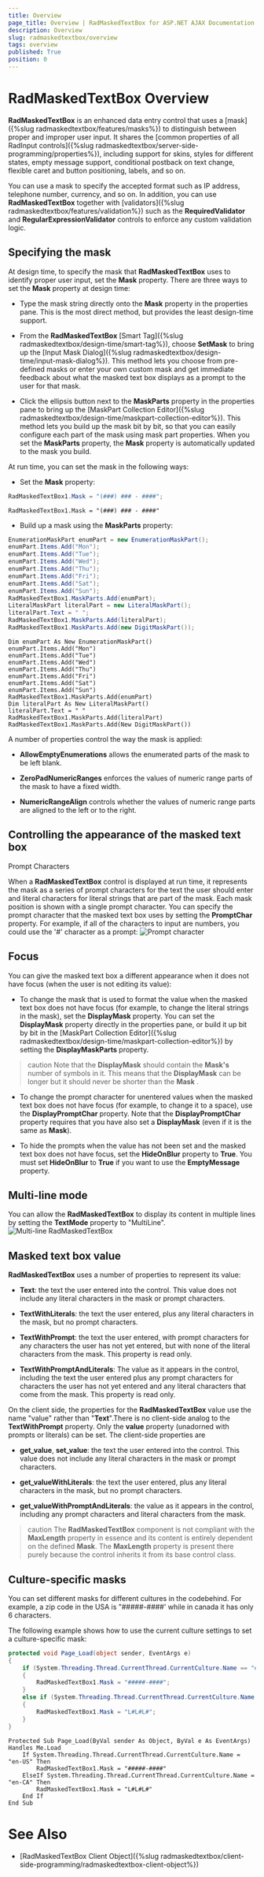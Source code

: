 ```yaml
---
title: Overview
page_title: Overview | RadMaskedTextBox for ASP.NET AJAX Documentation
description: Overview
slug: radmaskedtextbox/overview
tags: overview
published: True
position: 0
---
```


# RadMaskedTextBox Overview



**RadMaskedTextBox** is an enhanced data entry control that uses a [mask]({%slug radmaskedtextbox/features/masks%}) to distinguish between proper and improper user input. It shares the [common properties of all RadInput controls]({%slug radmaskedtextbox/server-side-programming/properties%}), including support for skins, styles for different states, empty message support, conditional postback on text change, flexible caret and button positioning, labels, and so on.

You can use a mask to specify the accepted format such as IP address, telephone number, currency, and so on. In addition, you can use **RadMaskedTextBox** together with [validators]({%slug radmaskedtextbox/features/validation%}) such as the **RequiredValidator** and **RegularExpressionValidator** controls to enforce any custom validation logic.

## Specifying the mask

At design time, to specify the mask that **RadMaskedTextBox** uses to identify proper user input, set the **Mask** property. There are three ways to set the **Mask** property at design time:

* Type the mask string directly onto the **Mask** property in the properties pane. This is the most direct method, but provides the least design-time support.

* From the **RadMaskedTextBox** [Smart Tag]({%slug radmaskedtextbox/design-time/smart-tag%}), choose **SetMask** to bring up the [Input Mask Dialog]({%slug radmaskedtextbox/design-time/input-mask-dialog%}). This method lets you choose from pre-defined masks or enter your own custom mask and get immediate feedback about what the masked text box displays as a prompt to the user for that mask.

* Click the ellipsis button next to the **MaskParts** property in the properties pane to bring up the [MaskPart Collection Editor]({%slug radmaskedtextbox/design-time/maskpart-collection-editor%}). This method lets you build up the mask bit by bit, so that you can easily configure each part of the mask using mask part properties. When you set the **MaskParts** property, the **Mask** property is automatically updated to the mask you build.

At run time, you can set the mask in the following ways:

* Set the **Mask** property:



````C#
RadMaskedTextBox1.Mask = "(###) ### - ####";
````
````VB.NET
RadMaskedTextBox1.Mask = "(###) ### - ####"
````


* Build up a mask using the **MaskParts** property:



````C#
EnumerationMaskPart enumPart = new EnumerationMaskPart();
enumPart.Items.Add("Mon");
enumPart.Items.Add("Tue");
enumPart.Items.Add("Wed");
enumPart.Items.Add("Thu");
enumPart.Items.Add("Fri");
enumPart.Items.Add("Sat");
enumPart.Items.Add("Sun");
RadMaskedTextBox1.MaskParts.Add(enumPart);
LiteralMaskPart literalPart = new LiteralMaskPart();
literalPart.Text = " ";
RadMaskedTextBox1.MaskParts.Add(literalPart);
RadMaskedTextBox1.MaskParts.Add(new DigitMaskPart());
````
````VB.NET
Dim enumPart As New EnumerationMaskPart()
enumPart.Items.Add("Mon")
enumPart.Items.Add("Tue")
enumPart.Items.Add("Wed")
enumPart.Items.Add("Thu")
enumPart.Items.Add("Fri")
enumPart.Items.Add("Sat")
enumPart.Items.Add("Sun")
RadMaskedTextBox1.MaskParts.Add(enumPart)
Dim literalPart As New LiteralMaskPart()
literalPart.Text = " "
RadMaskedTextBox1.MaskParts.Add(literalPart)
RadMaskedTextBox1.MaskParts.Add(New DigitMaskPart())
````


A number of properties control the way the mask is applied:

* **AllowEmptyEnumerations** allows the enumerated parts of the mask to be left blank.

* **ZeroPadNumericRanges** enforces the values of numeric range parts of the mask to have a fixed width.

* **NumericRangeAlign** controls whether the values of numeric range parts are aligned to the left or to the right.

## Controlling the appearance of the masked text box

Prompt Characters

When a **RadMaskedTextBox** control is displayed at run time, it represents the mask as a series of prompt characters for the text the user should enter and literal characters for literal strings that are part of the mask. Each mask position is shown with a single prompt character. You can specify the prompt character that the masked text box uses by setting the **PromptChar** property. For example, if all of the characters to input are numbers, you could use the '#' character as a prompt:
![Prompt character](images/PromptCharacter.png)

## Focus

You can give the masked text box a different appearance when it does not have focus (when the user is not editing its value):

* To change the mask that is used to format the value when the masked text box does not have focus (for example, to change the literal strings in the mask), set the **DisplayMask** property. You can set the **DisplayMask** property directly in the properties pane, or build it up bit by bit in the [MaskPart Collection Editor]({%slug radmaskedtextbox/design-time/maskpart-collection-editor%}) by setting the **DisplayMaskParts** property.

>caution Note that the **DisplayMask** should contain the **Mask's** number of symbols in it. This means that the **DisplayMask** can be longer but it should never be shorter than the **Mask** .
>


* To change the prompt character for unentered values when the masked text box does not have focus (for example, to change it to a space), use the **DisplayPromptChar** property. Note that the **DisplayPromptChar** property requires that you have also set a **DisplayMask** (even if it is the same as **Mask**).

* To hide the prompts when the value has not been set and the masked text box does not have focus, set the **HideOnBlur** property to **True**. You must set **HideOnBlur** to **True** if you want to use the **EmptyMessage** property.

## Multi-line mode

You can allow the **RadMaskedTextBox** to display its content in multiple lines by setting the **TextMode** property to "MultiLine".
![Multi-line RadMaskedTextBox](images/MultiLineMaskedTextBox.png)

## Masked text box value

**RadMaskedTextBox** uses a number of properties to represent its value:

* **Text**: the text the user entered into the control. This value does not include any literal characters in the mask or prompt characters.

* **TextWithLiterals**: the text the user entered, plus any literal characters in the mask, but no prompt characters.

* **TextWithPrompt**: the text the user entered, with prompt characters for any characters the user has not yet entered, but with none of the literal characters from the mask. This property is read only.

* **TextWithPromptAndLiterals**: The value as it appears in the control, including the text the user entered plus any prompt characters for characters the user has not yet entered and any literal characters that come from the mask. This property is read only.

On the client side, the properties for the **RadMaskedTextBox** value use the name "value" rather than "**Text**".There is no client-side analog to the **TextWithPrompt** property. Only the **value** property (unadorned with prompts or literals) can be set. The client-side properties are

* **get_value**, **set_value**: the text the user entered into the control. This value does not include any literal characters in the mask or prompt characters.

* **get_valueWithLiterals**: the text the user entered, plus any literal characters in the mask, but no prompt characters.

* **get_valueWithPromptAndLiterals**: the value as it appears in the control, including any prompt characters and literal characters from the mask.

>caution The **RadMaskedTextBox** component is not compliant with the **MaxLength** property in essence and its content is entirely dependent on the defined **Mask**. The **MaxLength** property is present there purely because the control inherits it from its base control class.
>

## Culture-specific masks

You can set different masks for different cultures in the codebehind. For example, a zip code in the USA is "#####-####' while in canada it has only 6 characters.

The following example shows how to use the current culture settings to set a culture-specific mask:



````C#
protected void Page_Load(object sender, EventArgs e)
{
	if (System.Threading.Thread.CurrentThread.CurrentCulture.Name == "en-US")
	{
		RadMaskedTextBox1.Mask = "#####-####";
	}
	else if (System.Threading.Thread.CurrentThread.CurrentCulture.Name == "en-CA")
	{
		RadMaskedTextBox1.Mask = "L#L#L#";
	}
}
````
````VB.NET
Protected Sub Page_Load(ByVal sender As Object, ByVal e As EventArgs) Handles Me.Load
	If System.Threading.Thread.CurrentThread.CurrentCulture.Name = "en-US" Then
		RadMaskedTextBox1.Mask = "#####-####"
	ElseIf System.Threading.Thread.CurrentThread.CurrentCulture.Name = "en-CA" Then
		RadMaskedTextBox1.Mask = "L#L#L#"
	End If
End Sub
````


# See Also

 * [RadMaskedTextBox Client Object]({%slug radmaskedtextbox/client-side-programming/radmaskedtextbox-client-object%})
